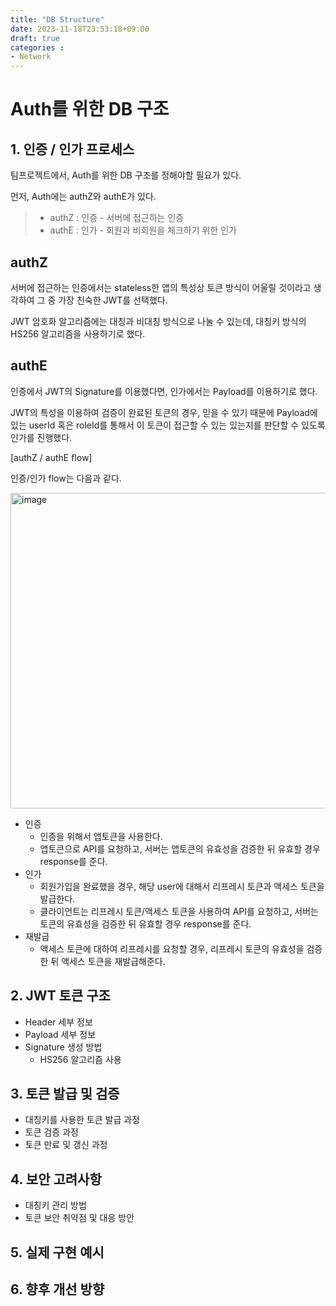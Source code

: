 ```yaml
---
title: "DB Structure"
date: 2023-11-18T23:53:18+09:00
draft: true
categories :
- Network
---
```


# Auth를 위한 DB 구조
## 1. 인증 / 인가 프로세스
팀프로젝트에서, Auth를 위한 DB 구조를  정해야할 필요가 있다.

먼저, Auth에는 authZ와 authE가 있다.

> - authZ : 인증 - 서버에 접근하는 인증
> - authE : 인가 - 회원과 비회원을 체크하기 위한 인가

## authZ
서버에 접근하는 인증에서는 stateless한 앱의 특성상 토큰 방식이 어울릴 것이라고 생각하여 그 중 가장 친숙한 JWT를 선택했다.

JWT 암호화 알고리즘에는 대칭과 비대칭 방식으로 나눌 수 있는데, 대칭키 방식의 HS256 알고리즘을 사용하기로 했다.

## authE
인증에서 JWT의 Signature를 이용했다면, 인가에서는 Payload를 이용하기로 했다.

JWT의 특성을 이용하여 검증이 완료된 토큰의 경우, 믿을 수 있기 때문에 Payload에 있는 userId 혹은 roleId를 통해서
이 토큰이 접근할 수 있는 있는지를 판단할 수 있도록 인가를 진행했다.

[authZ / authE flow]

인증/인가 flow는 다음과 같다.

<img width="505" alt="image" src="https://github.com/yumin00/blog/assets/130362583/9f783048-f2a7-435c-a8ca-038cc514dadf">

- 인증
  - 인증을 위해서 앱토큰을 사용한다.
  - 앱토큰으로 API를 요청하고, 서버는 앱토큰의 유효성을 검증한 뒤 유효할 경우 response를 준다.
- 인가
  - 회원가입을 완료했을 경우, 해당 user에 대해서 리프레시 토큰과 액세스 토큰을 발급한다.
  - 클라이언트는 리프레시 토큰/액세스 토큰을 사용하여 API를 요청하고, 서버는 토큰의 유효성을 검증한 뒤 유효할 경우 response를 준다.
- 재발급
  - 액세스 토큰에 대하여 리프레시를 요청할 경우, 리프레시 토큰의 유효성을 검증한 뒤 액세스 토큰을 재발급해준다.

## 2. JWT 토큰 구조
- Header 세부 정보
- Payload 세부 정보
- Signature 생성 방법
  - HS256 알고리즘 사용

## 3. 토큰 발급 및 검증
- 대칭키를 사용한 토큰 발급 과정
- 토큰 검증 과정
- 토큰 만료 및 갱신 과정

## 4. 보안 고려사항
- 대칭키 관리 방법
- 토큰 보안 취약점 및 대응 방안

## 5. 실제 구현 예시

## 6. 향후 개선 방향


